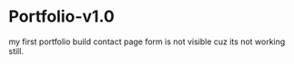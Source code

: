 # Portfolio-v1.0
my first portfolio build
contact page form is not visible cuz its not working still.

